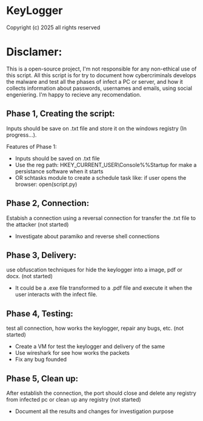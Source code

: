 <!DOCTYPE html>
# KeyLogger
<p>Copyright (c) 2025 all rights reserved</p>

# Disclamer:
<p>
This is a open-source project, I'm not responsible for any non-ethical use of this script.
All this script is for try to document how cybercriminals develops the malware and test all the phases of infect 
a PC or server, and how it collects information about passwords, usernames and emails, using social engeniering.
I'm happy to recieve any recomendation.
</p>

<h2> Phase 1, Creating the script: </h2>
Inputs should be save on .txt file and store it on the windows registry (In progress...). 

Features of Phase 1:
  - Inputs should be saved on .txt file
  - Use the reg path: HKEY_CURRENT_USER\Console\%%Startup for make a persistance software when it starts
  - OR schtasks module to create a schedule task like:
    if user opens the browser:
      open(script.py)
    
<h2>Phase 2, Connection:</h2> 
Estabish a connection using a reversal connection for transfer the .txt file to the attacker (not started) 
  
  - Investigate about paramiko and reverse shell connections

<h2>Phase 3, Delivery:</h2> 
use obfuscation techniques for hide the keylogger into a image, pdf or docx. (not started)
  
  - It could be a .exe file transformed to a .pdf file and execute it when the user interacts with the infect file.
  
<h2>Phase 4, Testing:</h2> 
test all connection, how works the keylogger, repair any bugs, etc. (not started) 
  
  - Create a VM for test the keylogger and delivery of the same
  - Use wireshark for see how works the packets
  - Fix any bug founded

<h2>Phase 5, Clean up:</h2> 
After establish the connection, the port should close and delete any registry from infected pc or clean up any registry (not started)
  
  - Document all the results and changes for investigation purpose

